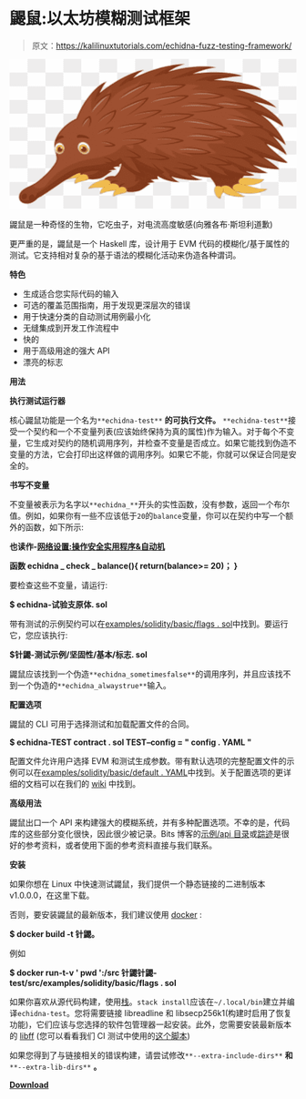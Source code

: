 # 鼹鼠:以太坊模糊测试框架

> 原文：<https://kalilinuxtutorials.com/echidna-fuzz-testing-framework/>

[![Echidna : Ethereum Fuzz Testing Framework](img/2ad86d5f0a05e77159337cd54b0963f7.png "Echidna : Ethereum Fuzz Testing Framework")](https://1.bp.blogspot.com/-ixGqaWSOP2o/XSd2y4AS2eI/AAAAAAAABUE/2b0EQqmfGJMJxqg9rDfngg0Bi7hrLf4CgCLcBGAs/s1600/Echidna%25281%2529.png)

鼹鼠是一种奇怪的生物，它吃虫子，对电流高度敏感(向雅各布·斯坦利道歉)

更严重的是，鼹鼠是一个 Haskell 库，设计用于 EVM 代码的模糊化/基于属性的测试。它支持相对复杂的基于语法的模糊化活动来伪造各种谓词。

**特色**

*   生成适合您实际代码的输入
*   可选的覆盖范围指南，用于发现更深层次的错误
*   用于快速分类的自动测试用例最小化
*   无缝集成到开发工作流程中
*   快的
*   用于高级用途的强大 API
*   漂亮的标志

**用法**

**执行测试运行器**

核心鼹鼠功能是一个名为`**echidna-test**` **的可执行文件。** `**echidna-test**`接受一个契约和一个不变量列表(应该始终保持为真的属性)作为输入。对于每个不变量，它生成对契约的随机调用序列，并检查不变量是否成立。如果它能找到伪造不变量的方法，它会打印出这样做的调用序列。如果它不能，你就可以保证合同是安全的。

**书写不变量**

不变量被表示为名字以`**echidna_**`开头的实性函数，没有参数，返回一个布尔值。例如，如果你有一些不应该低于`20`的`balance`变量，你可以在契约中写一个额外的函数，如下所示:

**也读作-[网络设置:操作安全实用程序&自动机](https://kalilinuxtutorials.com/netset-operational-security-utility-automator/)**

**函数 echidna _ check _ balance(){
return(balance>= 20)；
}**

要检查这些不变量，请运行:

**$ echidna-试验支原体. sol**

带有测试的示例契约可以在[examples/solidity/basic/flags . sol](https://github.com/crytic/echidna/blob/master/examples/solidity/basic/flags.sol)中找到。要运行它，您应该执行:

**$针鼹-测试示例/坚固性/基本/标志. sol**

鼹鼠应该找到一个伪造`**echidna_sometimesfalse**`的调用序列，并且应该找不到一个伪造的`**echidna_alwaystrue**`输入。

**配置选项**

鼹鼠的 CLI 可用于选择测试和加载配置文件的合同。

**$ echidna-TEST contract . sol TEST–config = " config . YAML "**

配置文件允许用户选择 EVM 和测试生成参数。带有默认选项的完整配置文件的示例可以在[examples/solidity/basic/default . YAML](https://github.com/crytic/echidna/blob/master/examples/solidity/basic/default.yaml)中找到。关于配置选项的更详细的文档可以在我们的 [wiki](https://github.com/trailofbits/echidna/wiki/Config) 中找到。

**高级用法**

鼹鼠出口一个 API 来构建强大的模糊系统，并有多种配置选项。不幸的是，代码库的这些部分变化很快，因此很少被记录。Bits 博客的[示例/api 目录](https://github.com/crytic/echidna/blob/master/examples/api)或[踪迹](https://blog.trailofbits.com/2018/05/03/state-machine-testing-with-echidna/)是很好的参考资料，或者使用下面的参考资料直接与我们联系。

**安装**

如果你想在 Linux 中快速测试鼹鼠，我们提供一个静态链接的二进制版本 v1.0.0.0，在这里下载。

否则，要安装鼹鼠的最新版本，我们建议使用 [docker](https://www.docker.com/) :

**$ docker build -t 针鼹。**

例如

**$ docker run-t-v ' pwd ':/src 针鼹针鼹-test/src/examples/solidity/basic/flags . sol**

如果你喜欢从源代码构建，使用[栈](https://docs.haskellstack.org/en/stable/README/)。`stack install`应该在`~/.local/bin`建立并编译`echidna-test`。您将需要链接 libreadline 和 libsecp256k1(构建时启用了恢复功能)，它们应该与您选择的软件包管理器一起安装。此外，您需要安装最新版本的 [libff](https://github.com/scipr-lab/libff) (您可以看看我们 CI 测试中使用的[这个脚本](https://github.com/crytic/echidna/blob/master/.travis/install-libff.sh))

如果您得到了与链接相关的错误构建，请尝试修改`**--extra-include-dirs**` **和** `**--extra-lib-dirs**` **。**

[**Download**](https://github.com/crytic/echidna)